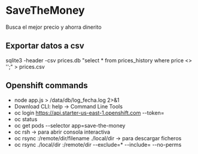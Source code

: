# SaveTheMoney
Busca el mejor precio y ahorra dinerito  

## Exportar datos a csv  
sqlite3 -header -csv prices.db "select * from prices_history where price <> '';" > prices.csv

## Openshift commands  
- node app.js > /data/db/log_fecha.log 2>&1
- Download CLI: help -> Command Line Tools  
- oc login https://api.starter-us-east-1.openshift.com --token=<hidden>  
- oc status    
- oc get pods --selector app=save-the-money  
- oc rsh <pod-name> -> para abrir consola interactiva  
- oc rsync <pod-name>:/remote/dir/filename ./local/dir -> para descargar ficheros  
- oc rsync ./local/dir <pod-name>:/remote/dir --exclude=* --include=<file-name> --no-perms  